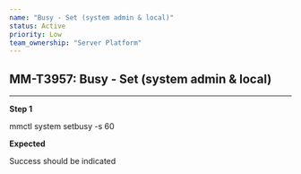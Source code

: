```yaml
---
name: "Busy - Set (system admin & local)"
status: Active
priority: Low
team_ownership: "Server Platform"
---
```


## MM-T3957: Busy - Set (system admin & local)

---

**Step 1**

mmctl system setbusy -s 60

**Expected**

Success should be indicated
